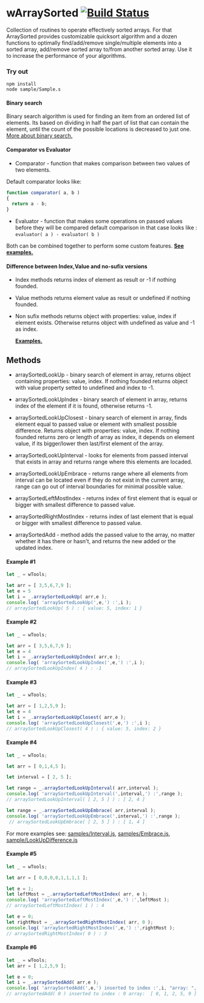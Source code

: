 
# wArraySorted [![Build Status](https://travis-ci.org/Wandalen/wArraySorted.svg?branch=master)](https://travis-ci.org/Wandalen/wArraySorted)

Collection of routines to operate effectively sorted arrays. For that ArraySorted provides customizable quicksort algorithm and a dozen functions to optimally find/add/remove single/multiple elements into a sorted array, add/remove sorted array to/from another sorted array. Use it to increase the performance of your algorithms.

### Try out
```
npm install
node sample/Sample.s
```

#### Binary search
Binary search algorithm is used for finding an item from an ordered list of elements. Its based on dividing in half the part of list that can contain the element, until the count of the possible locations is decreased to just one. [More about binary search.]( https://en.wikipedia.org/wiki/Binary_search_algorithm )

#### Comparator vs Evaluator
* Comparator - function that makes comparison between two values of two elements.

Default comparator looks like:
```javascript
function comparator( a, b )
{
  return a - b;
}
```
* Evaluator - function that makes some operations on passed values before they will be compared
default comparison in that case looks like :
`evaluator( a ) - evaluator( b )`

Both can be combined together to perform some custom features.
[<b>See examples.</b>]( https://github.com/Wandalen/wArraySorted/blob/master/sample/ComparatorTransformer.js )

#### Difference between Index,Value and no-sufix versions
* Index  methods returns index of element as result or -1 if nothing founded.
* Value methods returns element value as result or undefined if nothing founded.
* Non sufix methods returns object with properties: value, index if element exists.
Otherwise returns object with undefined as value and -1 as index.

  [<b>Examples.</b>]( https://github.com/Wandalen/wArraySorted/blob/master/sample/IndexValueDifference.js )



## Methods

* arraySortedLookUp - binary search of element in array, returns object containing properties: value, index. If nothing founded returns object with value property setted to undefined and index to -1.

* arraySortedLookUpIndex - binary search of element in array, returns index of the element if it is found, otherwise returns -1.

* arraySortedLookUpClosest - binary search of element in array, finds element equal to passed value or element with smallest possible difference. Returns object with properties: value, index. If nothing founded returns zero or length of array as index, it depends on element value, if its bigger/lower then last/first element of the array.

* arraySortedLookUpInterval - looks for elements from passed interval that exists in array and returns range where this elements are locaded.

* arraySortedLookUpEmbrace - returns range where all elements from interval can be located even if they do not exist in the current array, range can go out of interval boundaries for minimal possible value.

* arraySortedLeftMostIndex - returns index of first element that is equal or bigger with smallest difference to passed value.

* arraySortedRightMostIndex - returns index of last element that is equal or bigger with smallest difference to passed value.

* arraySortedAdd - method adds the passed value to the array, no matter whether it has there or hasn't, and returns the new added or the updated index.

#### Example #1
```javascript
let _ = wTools;

let arr = [ 3,5,6,7,9 ];
let e = 5
let i = _.arraySortedLookUp( arr,e );
console.log( 'arraySortedLookUp(',e,') :',i );
// arraySortedLookUp( 5 ) : { value: 5, index: 1 }
```

#### Example #2
```javascript
let _ = wTools;

let arr = [ 3,5,6,7,9 ];
let e = 4
let i = _.arraySortedLookUpIndex( arr,e );
console.log( 'arraySortedLookUpIndex(',e,') :',i );
// arraySortedLookUpIndex( 4 ) : -1
```

#### Example #3
```javascript
let _ = wTools;

let arr = [ 1,2,5,9 ];
let e = 4
let i = _.arraySortedLookUpClosest( arr,e );
console.log( 'arraySortedLookUpClosest(',e,') :',i );
// arraySortedLookUpClosest( 4 ) : { value: 5, index: 2 }
```

#### Example #4
```javascript
let _ = wTools;

let arr = [ 0,1,4,5 ];

let interval = [ 2, 5 ];

let range = _.arraySortedLookUpInterval( arr,interval );
console.log( 'arraySortedLookUpInterval(',interval,') :',range );
// arraySortedLookUpInterval( [ 2, 5 ] ) : [ 2, 4 ]

let range = _.arraySortedLookUpEmbrace( arr,interval );
console.log( 'arraySortedLookUpEmbrace(',interval,') :',range );
 // arraySortedLookUpEmbrace( [ 2, 5 ] ) : [ 1, 4 ]
```
For more examples see: [samples/Interval.js](https://github.com/Wandalen/wArraySorted/blob/master/sample/Interval.js), [samples/Embrace.js](https://github.com/Wandalen/wArraySorted/blob/master/sample/Embrace.js), [sample/LookUpDifference.js](https://github.com/Wandalen/wArraySorted/blob/master/sample/LookUpDifference.js)

#### Example #5
```javascript
let _ = wTools;

let arr = [ 0,0,0,0,1,1,1,1 ];

let e = 1;
let leftMost = _.arraySortedLeftMostIndex( arr, e );
console.log( 'arraySortedLeftMostIndex(',e,') :',leftMost );
// arraySortedLeftMostIndex( 1 ) : 4

let e = 0;
let rightMost = _.arraySortedRightMostIndex( arr, 0 );
console.log( 'arraySortedRightMostIndex(',e,') :',rightMost );
// arraySortedRightMostIndex( 0 ) : 3
```
#### Example #6
```javascript
let _ = wTools;
let arr = [ 1,2,5,9 ];

let e = 0;
let i = _.arraySortedAdd( arr,e );
console.log( 'arraySortedAdd(',e,') inserted to index :',i, "array: ", arr );
// arraySortedAdd( 0 ) inserted to index : 0 array:  [ 0, 1, 2, 5, 9 ]
```








































